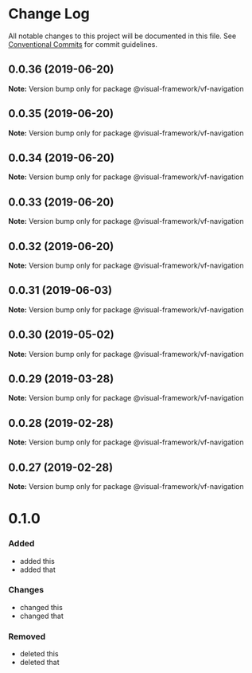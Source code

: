 # Change Log

All notable changes to this project will be documented in this file.
See [Conventional Commits](https://conventionalcommits.org) for commit guidelines.

## 0.0.36 (2019-06-20)

**Note:** Version bump only for package @visual-framework/vf-navigation





## 0.0.35 (2019-06-20)

**Note:** Version bump only for package @visual-framework/vf-navigation





## 0.0.34 (2019-06-20)

**Note:** Version bump only for package @visual-framework/vf-navigation





## 0.0.33 (2019-06-20)

**Note:** Version bump only for package @visual-framework/vf-navigation





## 0.0.32 (2019-06-20)

**Note:** Version bump only for package @visual-framework/vf-navigation





## 0.0.31 (2019-06-03)

**Note:** Version bump only for package @visual-framework/vf-navigation





## 0.0.30 (2019-05-02)

**Note:** Version bump only for package @visual-framework/vf-navigation





## 0.0.29 (2019-03-28)

**Note:** Version bump only for package @visual-framework/vf-navigation





## 0.0.28 (2019-02-28)

**Note:** Version bump only for package @visual-framework/vf-navigation





## 0.0.27 (2019-02-28)

**Note:** Version bump only for package @visual-framework/vf-navigation





# 0.1.0

### Added
- added this
- added that

### Changes

- changed this
- changed that

### Removed

- deleted this
- deleted that
